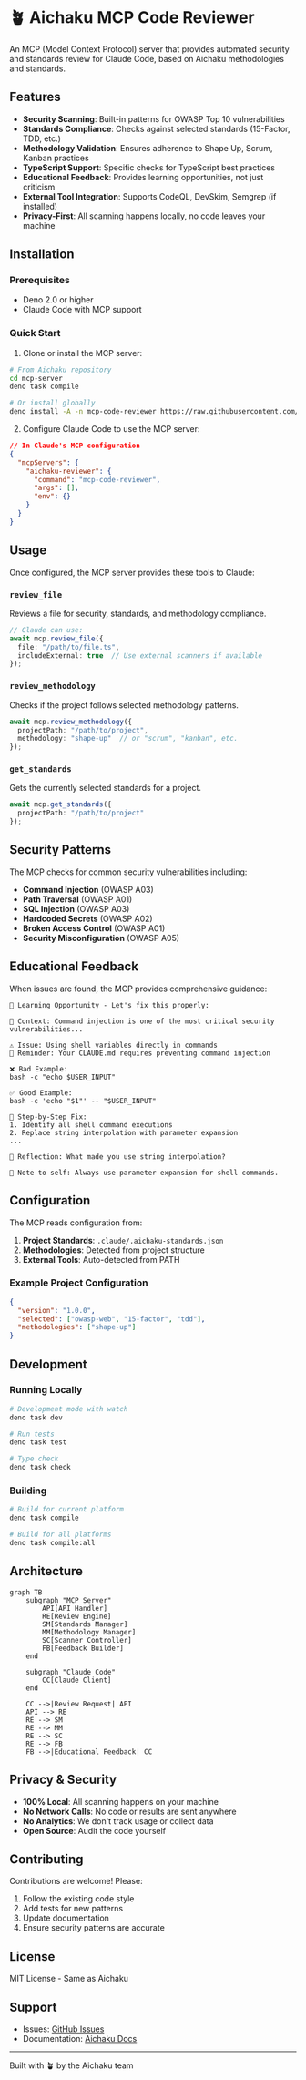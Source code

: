 # 🪴 Aichaku MCP Code Reviewer

An MCP (Model Context Protocol) server that provides automated security and standards review for Claude Code, based on Aichaku methodologies and standards.

## Features

- **Security Scanning**: Built-in patterns for OWASP Top 10 vulnerabilities
- **Standards Compliance**: Checks against selected standards (15-Factor, TDD, etc.)
- **Methodology Validation**: Ensures adherence to Shape Up, Scrum, Kanban practices
- **TypeScript Support**: Specific checks for TypeScript best practices
- **Educational Feedback**: Provides learning opportunities, not just criticism
- **External Tool Integration**: Supports CodeQL, DevSkim, Semgrep (if installed)
- **Privacy-First**: All scanning happens locally, no code leaves your machine

## Installation

### Prerequisites

- Deno 2.0 or higher
- Claude Code with MCP support

### Quick Start

1. Clone or install the MCP server:
```bash
# From Aichaku repository
cd mcp-server
deno task compile

# Or install globally
deno install -A -n mcp-code-reviewer https://raw.githubusercontent.com/RickCogley/aichaku/main/mcp-server/src/server.ts
```

2. Configure Claude Code to use the MCP server:
```json
// In Claude's MCP configuration
{
  "mcpServers": {
    "aichaku-reviewer": {
      "command": "mcp-code-reviewer",
      "args": [],
      "env": {}
    }
  }
}
```

## Usage

Once configured, the MCP server provides these tools to Claude:

### `review_file`
Reviews a file for security, standards, and methodology compliance.

```typescript
// Claude can use:
await mcp.review_file({
  file: "/path/to/file.ts",
  includeExternal: true  // Use external scanners if available
});
```

### `review_methodology`
Checks if the project follows selected methodology patterns.

```typescript
await mcp.review_methodology({
  projectPath: "/path/to/project",
  methodology: "shape-up"  // or "scrum", "kanban", etc.
});
```

### `get_standards`
Gets the currently selected standards for a project.

```typescript
await mcp.get_standards({
  projectPath: "/path/to/project"
});
```

## Security Patterns

The MCP checks for common security vulnerabilities including:

- **Command Injection** (OWASP A03)
- **Path Traversal** (OWASP A01)
- **SQL Injection** (OWASP A03)
- **Hardcoded Secrets** (OWASP A02)
- **Broken Access Control** (OWASP A01)
- **Security Misconfiguration** (OWASP A05)

## Educational Feedback

When issues are found, the MCP provides comprehensive guidance:

```
🌱 Learning Opportunity - Let's fix this properly:

📖 Context: Command injection is one of the most critical security vulnerabilities...

⚠️ Issue: Using shell variables directly in commands
📌 Reminder: Your CLAUDE.md requires preventing command injection

❌ Bad Example:
bash -c "echo $USER_INPUT"

✅ Good Example:
bash -c 'echo "$1"' -- "$USER_INPUT"

🔄 Step-by-Step Fix:
1. Identify all shell command executions
2. Replace string interpolation with parameter expansion
...

🤔 Reflection: What made you use string interpolation?

📌 Note to self: Always use parameter expansion for shell commands.
```

## Configuration

The MCP reads configuration from:

1. **Project Standards**: `.claude/.aichaku-standards.json`
2. **Methodologies**: Detected from project structure
3. **External Tools**: Auto-detected from PATH

### Example Project Configuration

```json
{
  "version": "1.0.0",
  "selected": ["owasp-web", "15-factor", "tdd"],
  "methodologies": ["shape-up"]
}
```

## Development

### Running Locally

```bash
# Development mode with watch
deno task dev

# Run tests
deno task test

# Type check
deno task check
```

### Building

```bash
# Build for current platform
deno task compile

# Build for all platforms
deno task compile:all
```

## Architecture

```mermaid
graph TB
    subgraph "MCP Server"
        API[API Handler]
        RE[Review Engine]
        SM[Standards Manager]
        MM[Methodology Manager]
        SC[Scanner Controller]
        FB[Feedback Builder]
    end
    
    subgraph "Claude Code"
        CC[Claude Client]
    end
    
    CC -->|Review Request| API
    API --> RE
    RE --> SM
    RE --> MM
    RE --> SC
    RE --> FB
    FB -->|Educational Feedback| CC
```

## Privacy & Security

- **100% Local**: All scanning happens on your machine
- **No Network Calls**: No code or results are sent anywhere
- **No Analytics**: We don't track usage or collect data
- **Open Source**: Audit the code yourself

## Contributing

Contributions are welcome! Please:

1. Follow the existing code style
2. Add tests for new patterns
3. Update documentation
4. Ensure security patterns are accurate

## License

MIT License - Same as Aichaku

## Support

- Issues: [GitHub Issues](https://github.com/RickCogley/aichaku/issues)
- Documentation: [Aichaku Docs](https://github.com/RickCogley/aichaku)

---

Built with 🪴 by the Aichaku team